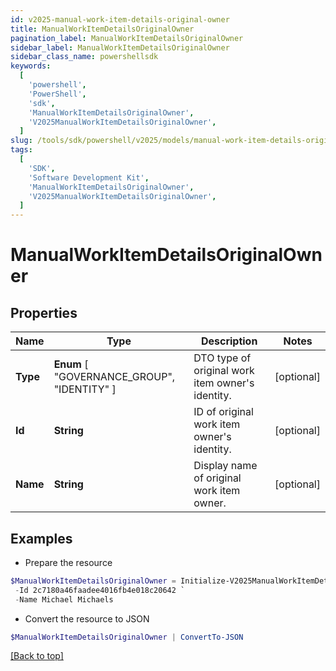 ```yaml
---
id: v2025-manual-work-item-details-original-owner
title: ManualWorkItemDetailsOriginalOwner
pagination_label: ManualWorkItemDetailsOriginalOwner
sidebar_label: ManualWorkItemDetailsOriginalOwner
sidebar_class_name: powershellsdk
keywords:
  [
    'powershell',
    'PowerShell',
    'sdk',
    'ManualWorkItemDetailsOriginalOwner',
    'V2025ManualWorkItemDetailsOriginalOwner',
  ]
slug: /tools/sdk/powershell/v2025/models/manual-work-item-details-original-owner
tags:
  [
    'SDK',
    'Software Development Kit',
    'ManualWorkItemDetailsOriginalOwner',
    'V2025ManualWorkItemDetailsOriginalOwner',
  ]
---
```


# ManualWorkItemDetailsOriginalOwner

## Properties

| Name | Type | Description | Notes |
| --- | --- | --- | --- |
| **Type** | **Enum** [ "GOVERNANCE_GROUP", "IDENTITY" ] | DTO type of original work item owner's identity. | [optional] |
| **Id** | **String** | ID of original work item owner's identity. | [optional] |
| **Name** | **String** | Display name of original work item owner. | [optional] |

## Examples

- Prepare the resource

```powershell
$ManualWorkItemDetailsOriginalOwner = Initialize-V2025ManualWorkItemDetailsOriginalOwner  -Type IDENTITY `
 -Id 2c7180a46faadee4016fb4e018c20642 `
 -Name Michael Michaels
```

- Convert the resource to JSON

```powershell
$ManualWorkItemDetailsOriginalOwner | ConvertTo-JSON
```

[[Back to top]](#)
